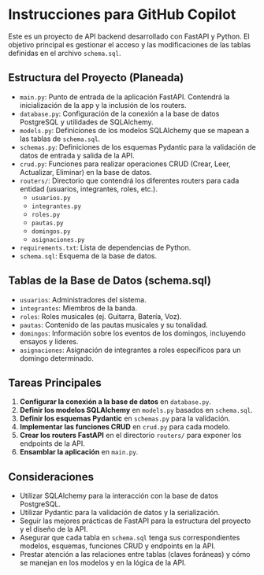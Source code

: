 # Instrucciones para GitHub Copilot

Este es un proyecto de API backend desarrollado con FastAPI y Python.
El objetivo principal es gestionar el acceso y las modificaciones de las tablas definidas en el archivo `schema.sql`.

## Estructura del Proyecto (Planeada)

- `main.py`: Punto de entrada de la aplicación FastAPI. Contendrá la inicialización de la app y la inclusión de los routers.
- `database.py`: Configuración de la conexión a la base de datos PostgreSQL y utilidades de SQLAlchemy.
- `models.py`: Definiciones de los modelos SQLAlchemy que se mapean a las tablas de `schema.sql`.
- `schemas.py`: Definiciones de los esquemas Pydantic para la validación de datos de entrada y salida de la API.
- `crud.py`: Funciones para realizar operaciones CRUD (Crear, Leer, Actualizar, Eliminar) en la base de datos.
- `routers/`: Directorio que contendrá los diferentes routers para cada entidad (usuarios, integrantes, roles, etc.).
  - `usuarios.py`
  - `integrantes.py`
  - `roles.py`
  - `pautas.py`
  - `domingos.py`
  - `asignaciones.py`
- `requirements.txt`: Lista de dependencias de Python.
- `schema.sql`: Esquema de la base de datos.

## Tablas de la Base de Datos (schema.sql)

- `usuarios`: Administradores del sistema.
- `integrantes`: Miembros de la banda.
- `roles`: Roles musicales (ej. Guitarra, Batería, Voz).
- `pautas`: Contenido de las pautas musicales y su tonalidad.
- `domingos`: Información sobre los eventos de los domingos, incluyendo ensayos y líderes.
- `asignaciones`: Asignación de integrantes a roles específicos para un domingo determinado.

## Tareas Principales

1.  **Configurar la conexión a la base de datos** en `database.py`.
2.  **Definir los modelos SQLAlchemy** en `models.py` basados en `schema.sql`.
3.  **Definir los esquemas Pydantic** en `schemas.py` para la validación.
4.  **Implementar las funciones CRUD** en `crud.py` para cada modelo.
5.  **Crear los routers FastAPI** en el directorio `routers/` para exponer los endpoints de la API.
6.  **Ensamblar la aplicación** en `main.py`.

## Consideraciones

- Utilizar SQLAlchemy para la interacción con la base de datos PostgreSQL.
- Utilizar Pydantic para la validación de datos y la serialización.
- Seguir las mejores prácticas de FastAPI para la estructura del proyecto y el diseño de la API.
- Asegurar que cada tabla en `schema.sql` tenga sus correspondientes modelos, esquemas, funciones CRUD y endpoints en la API.
- Prestar atención a las relaciones entre tablas (claves foráneas) y cómo se manejan en los modelos y en la lógica de la API.
